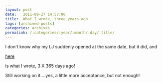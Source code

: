 ```yaml
---
layout: post
date:	2011-09-27 14:57:00
title:  What I wrote, three years ago
tags: [archived-posts]
categories: archives
permalink: /:categories/:year/:month/:day/:title/
---
```

I don't know why my LJ suddenly opened at the same date, but it did, and

<a href="http://deponti.livejournal.com/290861.html"> here </a>

is what I wrote, 3 X 365 days ago!

Still working on it....yes, a little more acceptance, but not enough!

